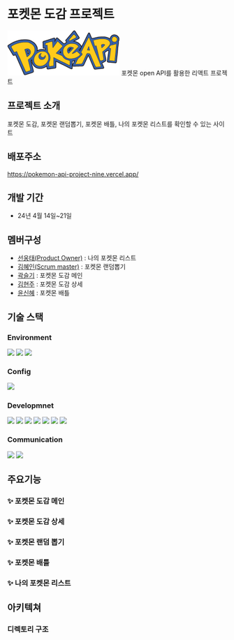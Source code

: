 # 포켓몬 도감 프로젝트
<img alt="PokéAPI" src="https://raw.githubusercontent.com/PokeAPI/media/master/logo/pokeapi_256.png">
포켓몬 open API를 활용한 리액트 프로젝트

## 프로젝트 소개
포켓몬 도감, 포켓몬 랜덤뽑기, 포켓몬 배틀, 나의 포켓몬 리스트를 확인할 수 있는 사이트

## 배포주소
https://pokemon-api-project-nine.vercel.app/

## 개발 기간
- 24년 4월 14일~21일
  
## 멤버구성
- [선웅태(Product Owner)](https://github.com/moojaa) : 나의 포켓몬 리스트 
- [김혜인(Scrum master)](https://github.com/henny1105) : 포켓몬 랜덤뽑기
- [곽슬기](https://github.com/noel-vibe) : 포켓몬 도감 메인 
- [김현주](https://github.com/hyesom2) : 포켓몬 도감 상세
- [윤신혜](https://github.com/sinheyy) : 포켓몬 배틀
  
## 기술 스택
### Environment
<img src="https://img.shields.io/badge/Visual%20Studio-007ACC?style=for-the-badge&logo=visual-studio&logoColor=white"> <img src="https://img.shields.io/badge/git-F05032?style=for-the-badge&logo=git&logoColor=white"> <img src="https://img.shields.io/badge/github-181717?style=for-the-badge&logo=github&logoColor=white"> 

### Config
<img src="https://img.shields.io/badge/npm-CB3837?style=for-the-badge&logo=npm&logoColor=white">

### Developmnet 
<img src="https://img.shields.io/badge/html5-E34F26?style=for-the-badge&logo=html5&logoColor=white"> <img src="https://img.shields.io/badge/css-1572B6?style=for-the-badge&logo=css3&logoColor=white"> <img src="https://img.shields.io/badge/JavaScript-F7DF1E?style=for-the-badge&logo=javascript&logoColor=black">
 <img src="https://img.shields.io/badge/react-61DAFB?style=for-the-badge&logo=react&logoColor=black"> <img src="https://img.shields.io/badge/react%20query-FF0000?style=for-the-badge&logo=react-query&logoColor=white"> <img src="https://img.shields.io/badge/bootstrap-7952B3?style=for-the-badge&logo=bootstrap&logoColor=white"> <img src="https://img.shields.io/badge/redux-764ABC?style=for-the-badge&logo=redux&logoColor=white">

### Communication
<img src="https://img.shields.io/badge/Discord-5865F2?style=for-the-badge&logo=discord&logoColor=white"> <img src="https://img.shields.io/badge/KakaoTalk-FEE500?style=for-the-badge&logo=kakaotalk&logoColor=black">


## 주요기능
### ✨ 포켓몬 도감 메인 


### ✨ 포켓몬 도감 상세


### ✨ 포켓몬 랜덤 뽑기


### ✨ 포켓몬 배틀


### ✨ 나의 포켓몬 리스트


## 아키텍쳐
### 디렉토리 구조
